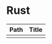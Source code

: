 
# Rust

| Path    | Title                        |
| ------- | ---------------------------- |
|         |                              |

